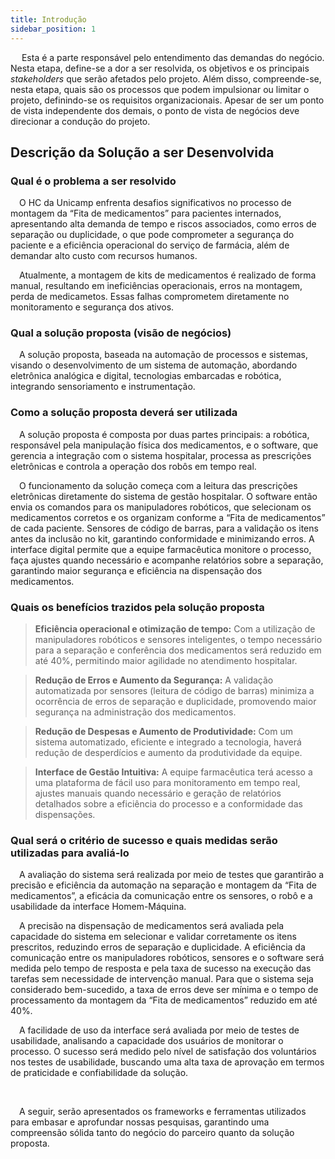 ```yaml
---
title: Introdução
sidebar_position: 1
---
```


&emsp; Esta é a parte responsável pelo entendimento das demandas do negócio. Nesta etapa, define-se a dor a ser resolvida, os objetivos e os principais _stakeholders_ que serão afetados pelo projeto. Além disso, compreende-se, nesta etapa, quais são os processos que podem impulsionar ou limitar o projeto, definindo-se os requisitos organizacionais. Apesar de ser um ponto de vista independente dos demais, o ponto de vista de negócios deve direcionar a condução do projeto.

## Descrição da Solução a ser Desenvolvida

### Qual é o problema a ser resolvido

&emsp;O HC da Unicamp enfrenta desafios significativos no processo de montagem da “Fita de medicamentos” para pacientes
internados, apresentando alta demanda de tempo e riscos associados, como erros de separação ou
duplicidade, o que pode comprometer a segurança do paciente e a eficiência operacional do serviço
de farmácia, além de demandar alto custo com recursos humanos.

&emsp;Atualmente, a montagem de kits de medicamentos é realizado de forma manual, resultando em ineficiências operacionais, erros na montagem, perda de medicametos. Essas falhas comprometem diretamente no monitoramento e segurança dos ativos.  

### Qual a solução proposta (visão de negócios)

&emsp;A solução proposta, baseada na automação de processos e sistemas, visando o desenvolvimento de um sistema de automação, abordando eletrônica analógica e digital, tecnologias embarcadas e robótica, integrando sensoriamento e instrumentação.

### Como a solução proposta deverá ser utilizada

&emsp;A solução proposta é composta por duas partes principais: a robótica, responsável pela manipulação física dos medicamentos, e o software, que gerencia a integração com o sistema hospitalar, processa as prescrições eletrônicas e controla a operação dos robôs em tempo real.

&emsp;O funcionamento da solução começa com a leitura das prescrições eletrônicas diretamente do sistema de gestão hospitalar. O software então envia os comandos para os manipuladores robóticos, que selecionam os medicamentos corretos e os organizam conforme a “Fita de medicamentos” de cada paciente. Sensores de código de barras, para a validação os itens antes da inclusão no kit, garantindo conformidade e minimizando erros. A interface digital permite que a equipe farmacêutica monitore o processo, faça ajustes quando necessário e acompanhe relatórios sobre a separação, garantindo maior segurança e eficiência na dispensação dos medicamentos.

### Quais os benefícios trazidos pela solução proposta

> **Eficiência operacional e otimização de tempo:** Com a utilização de manipuladores robóticos e sensores inteligentes, o tempo necessário para a separação e conferência dos medicamentos será reduzido em até 40%, permitindo maior agilidade no atendimento hospitalar.

> **Redução de Erros e Aumento da Segurança:** A validação automatizada por sensores (leitura de código de barras) minimiza a ocorrência de erros de separação e duplicidade, promovendo maior segurança na administração dos medicamentos.

> **Redução de Despesas e Aumento de Produtividade:** Com um sistema automatizado, eficiente e integrado a tecnologia, haverá redução de desperdícios e aumento da produtividade da equipe.

> **Interface de Gestão Intuitiva:** A equipe farmacêutica terá acesso a uma plataforma de fácil uso para monitoramento em tempo real, ajustes manuais quando necessário e geração de relatórios detalhados sobre a eficiência do processo e a conformidade das dispensações.

### Qual será o critério de sucesso e quais medidas serão utilizadas para avaliá-lo  

&emsp;A avaliação do sistema será realizada por meio de testes que garantirão a precisão e eficiência da automação na separação e montagem da “Fita de medicamentos”, a eficácia da comunicação entre os sensores, o robô e a usabilidade da interface Homem-Máquina.  

&emsp;A precisão na dispensação de medicamentos será avaliada pela capacidade do sistema em selecionar e validar corretamente os itens prescritos, reduzindo erros de separação e duplicidade. A eficiência da comunicação entre os manipuladores robóticos, sensores e o software será medida pelo tempo de resposta e pela taxa de sucesso na execução das tarefas sem necessidade de intervenção manual. Para que o sistema seja considerado bem-sucedido, a taxa de erros deve ser mínima e o tempo de processamento da montagem da “Fita de medicamentos” reduzido em até 40%.  

&emsp;A facilidade de uso da interface será avaliada por meio de testes de usabilidade, analisando a capacidade dos usuários de monitorar o processo. O sucesso será medido pelo nível de satisfação dos voluntários nos testes de usabilidade, buscando uma alta taxa de aprovação em termos de praticidade e confiabilidade da solução.  

<br />

&emsp;A seguir, serão apresentados os frameworks e ferramentas utilizados para embasar e aprofundar nossas pesquisas, garantindo uma compreensão sólida tanto do negócio do parceiro quanto da solução proposta.